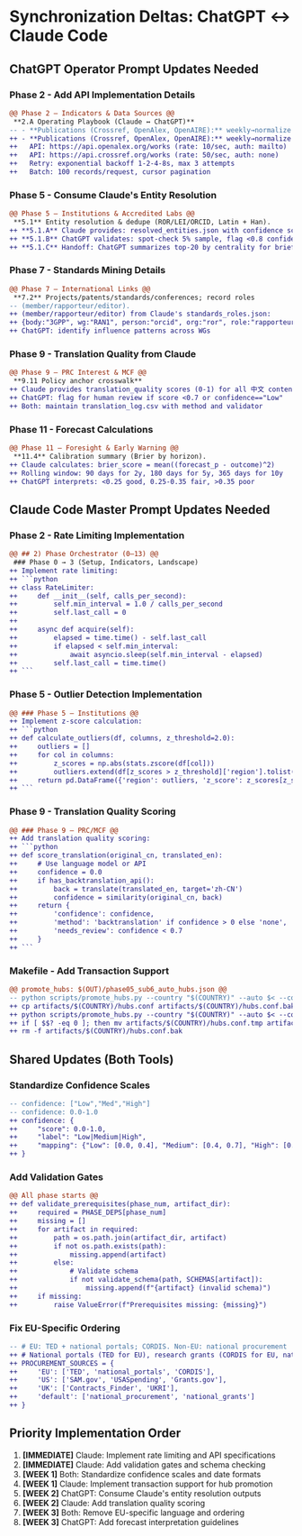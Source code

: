 # Synchronization Deltas: ChatGPT ↔ Claude Code

## ChatGPT Operator Prompt Updates Needed

### Phase 2 - Add API Implementation Details
```diff
@@ Phase 2 — Indicators & Data Sources @@
 **2.A Operating Playbook (Claude ↔ ChatGPT)**
-- - **Publications (Crossref, OpenAlex, OpenAIRE):** weekly→normalize
++ - **Publications (Crossref, OpenAlex, OpenAIRE):** weekly→normalize
++   API: https://api.openalex.org/works (rate: 10/sec, auth: mailto)
++   API: https://api.crossref.org/works (rate: 50/sec, auth: none)
++   Retry: exponential backoff 1-2-4-8s, max 3 attempts
++   Batch: 100 records/request, cursor pagination
```

### Phase 5 - Consume Claude's Entity Resolution
```diff
@@ Phase 5 — Institutions & Accredited Labs @@
 **5.1** Entity resolution & dedupe (ROR/LEI/ORCID, Latin + Han).
++ **5.1.A** Claude provides: resolved_entities.json with confidence scores
++ **5.1.B** ChatGPT validates: spot-check 5% sample, flag <0.8 confidence
++ **5.1.C** Handoff: ChatGPT summarizes top-20 by centrality for briefs
```

### Phase 7 - Standards Mining Details
```diff
@@ Phase 7 — International Links @@
 **7.2** Projects/patents/standards/conferences; record roles
-- (member/rapporteur/editor).
++ (member/rapporteur/editor) from Claude's standards_roles.json:
++ {body:"3GPP", wg:"RAN1", person:"orcid", org:"ror", role:"rapporteur", since:"2023-01"}
++ ChatGPT: identify influence patterns across WGs
```

### Phase 9 - Translation Quality from Claude
```diff
@@ Phase 9 — PRC Interest & MCF @@
 **9.11 Policy anchor crosswalk**
++ Claude provides translation_quality scores (0-1) for all 中文 content
++ ChatGPT: flag for human review if score <0.7 or confidence=="Low"
++ Both: maintain translation_log.csv with method and validator
```

### Phase 11 - Forecast Calculations
```diff
@@ Phase 11 — Foresight & Early Warning @@
 **11.4** Calibration summary (Brier by horizon).
++ Claude calculates: brier_score = mean((forecast_p - outcome)^2)
++ Rolling window: 90 days for 2y, 180 days for 5y, 365 days for 10y
++ ChatGPT interprets: <0.25 good, 0.25-0.35 fair, >0.35 poor
```

## Claude Code Master Prompt Updates Needed

### Phase 2 - Rate Limiting Implementation
```diff
@@ ## 2) Phase Orchestrator (0–13) @@
 ### Phase 0 → 3 (Setup, Indicators, Landscape)
++ Implement rate limiting:
++ ```python
++ class RateLimiter:
++     def __init__(self, calls_per_second):
++         self.min_interval = 1.0 / calls_per_second
++         self.last_call = 0
++
++     async def acquire(self):
++         elapsed = time.time() - self.last_call
++         if elapsed < self.min_interval:
++             await asyncio.sleep(self.min_interval - elapsed)
++         self.last_call = time.time()
++ ```
```

### Phase 5 - Outlier Detection Implementation
```diff
@@ ### Phase 5 — Institutions @@
++ Implement z-score calculation:
++ ```python
++ def calculate_outliers(df, columns, z_threshold=2.0):
++     outliers = []
++     for col in columns:
++         z_scores = np.abs(stats.zscore(df[col]))
++         outliers.extend(df[z_scores > z_threshold]['region'].tolist())
++     return pd.DataFrame({'region': outliers, 'z_score': z_scores[z_scores > z_threshold]})
++ ```
```

### Phase 9 - Translation Quality Scoring
```diff
@@ ### Phase 9 — PRC/MCF @@
++ Add translation quality scoring:
++ ```python
++ def score_translation(original_cn, translated_en):
++     # Use language model or API
++     confidence = 0.0
++     if has_backtranslation_api():
++         back = translate(translated_en, target='zh-CN')
++         confidence = similarity(original_cn, back)
++     return {
++         'confidence': confidence,
++         'method': 'backtranslation' if confidence > 0 else 'none',
++         'needs_review': confidence < 0.7
++     }
++ ```
```

### Makefile - Add Transaction Support
```diff
@@ promote_hubs: $(OUT)/phase05_sub6_auto_hubs.json @@
-- python scripts/promote_hubs.py --country "$(COUNTRY)" --auto $< --conf artifacts/$(COUNTRY)/hubs.conf
++ cp artifacts/$(COUNTRY)/hubs.conf artifacts/$(COUNTRY)/hubs.conf.bak
++ python scripts/promote_hubs.py --country "$(COUNTRY)" --auto $< --conf artifacts/$(COUNTRY)/hubs.conf.tmp --validate
++ if [ $$? -eq 0 ]; then mv artifacts/$(COUNTRY)/hubs.conf.tmp artifacts/$(COUNTRY)/hubs.conf; else mv artifacts/$(COUNTRY)/hubs.conf.bak artifacts/$(COUNTRY)/hubs.conf; exit 1; fi
++ rm -f artifacts/$(COUNTRY)/hubs.conf.bak
```

## Shared Updates (Both Tools)

### Standardize Confidence Scales
```diff
-- confidence: ["Low","Med","High"]
-- confidence: 0.0-1.0
++ confidence: {
++     "score": 0.0-1.0,
++     "label": "Low|Medium|High",
++     "mapping": {"Low": [0.0, 0.4], "Medium": [0.4, 0.7], "High": [0.7, 1.0]}
++ }
```

### Add Validation Gates
```diff
@@ All phase starts @@
++ def validate_prerequisites(phase_num, artifact_dir):
++     required = PHASE_DEPS[phase_num]
++     missing = []
++     for artifact in required:
++         path = os.path.join(artifact_dir, artifact)
++         if not os.path.exists(path):
++             missing.append(artifact)
++         else:
++             # Validate schema
++             if not validate_schema(path, SCHEMAS[artifact]):
++                 missing.append(f"{artifact} (invalid schema)")
++     if missing:
++         raise ValueError(f"Prerequisites missing: {missing}")
```

### Fix EU-Specific Ordering
```diff
-- # EU: TED + national portals; CORDIS. Non-EU: national procurement
++ # National portals (TED for EU), research grants (CORDIS for EU, national equivalents)
++ PROCUREMENT_SOURCES = {
++     'EU': ['TED', 'national_portals', 'CORDIS'],
++     'US': ['SAM.gov', 'USASpending', 'Grants.gov'],
++     'UK': ['Contracts_Finder', 'UKRI'],
++     'default': ['national_procurement', 'national_grants']
++ }
```

## Priority Implementation Order

1. **[IMMEDIATE]** Claude: Implement rate limiting and API specifications
2. **[IMMEDIATE]** Claude: Add validation gates and schema checking
3. **[WEEK 1]** Both: Standardize confidence scales and date formats
4. **[WEEK 1]** Claude: Implement transaction support for hub promotion
5. **[WEEK 2]** ChatGPT: Consume Claude's entity resolution outputs
6. **[WEEK 2]** Claude: Add translation quality scoring
7. **[WEEK 3]** Both: Remove EU-specific language and ordering
8. **[WEEK 3]** ChatGPT: Add forecast interpretation guidelines

